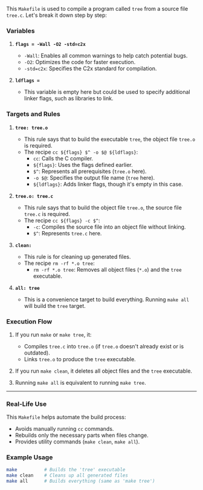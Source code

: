 This `Makefile` is used to compile a program called `tree` from a source file `tree.c`. Let's break it down step by step:

### Variables
1. **`flags = -Wall -O2 -std=c2x`**
   - `-Wall`: Enables all common warnings to help catch potential bugs.
   - `-O2`: Optimizes the code for faster execution.
   - `-std=c2x`: Specifies the C2x standard for compilation.

2. **`ldflags = `**
   - This variable is empty here but could be used to specify additional linker flags, such as libraries to link.

### Targets and Rules
1. **`tree: tree.o`**
   - This rule says that to build the executable `tree`, the object file `tree.o` is required.
   - The recipe `cc ${flags} $^ -o $@ ${ldflags}`:
     - `cc`: Calls the C compiler.
     - `${flags}`: Uses the flags defined earlier.
     - `$^`: Represents all prerequisites (`tree.o` here).
     - `-o $@`: Specifies the output file name (`tree` here).
     - `${ldflags}`: Adds linker flags, though it's empty in this case.

2. **`tree.o: tree.c`**
   - This rule says that to build the object file `tree.o`, the source file `tree.c` is required.
   - The recipe `cc ${flags} -c $^`:
     - `-c`: Compiles the source file into an object file without linking.
     - `$^`: Represents `tree.c` here.

3. **`clean:`**
   - This rule is for cleaning up generated files.
   - The recipe `rm -rf *.o tree`:
     - `rm -rf *.o tree`: Removes all object files (`*.o`) and the `tree` executable.

4. **`all: tree`**
   - This is a convenience target to build everything. Running `make all` will build the `tree` target.

### Execution Flow
1. If you run `make` or `make tree`, it:
   - Compiles `tree.c` into `tree.o` (if `tree.o` doesn't already exist or is outdated).
   - Links `tree.o` to produce the `tree` executable.

2. If you run `make clean`, it deletes all object files and the `tree` executable.

3. Running `make all` is equivalent to running `make tree`.

---

### Real-Life Use
This `Makefile` helps automate the build process:
- Avoids manually running `cc` commands.
- Rebuilds only the necessary parts when files change.
- Provides utility commands (`make clean`, `make all`).

### Example Usage
```bash
make          # Builds the 'tree' executable
make clean    # Cleans up all generated files
make all      # Builds everything (same as 'make tree')
```
